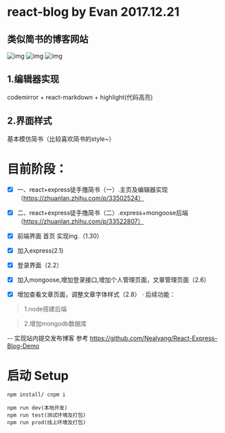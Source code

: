 # react-blog by Evan   2017.12.21

## 类似简书的博客网站
![img](https://github.com/xiaofengz/react-blog/blob/master/static/img/blog1-1.gif)
![img](https://github.com/xiaofengz/react-blog/blob/master/static/img/blog1-2.gif)
![img](https://github.com/xiaofengz/react-blog/blob/master/static/img/blog1-3.gif)
## 1.编辑器实现
codemirror + react-markdown + highlight(代码高亮)

## 2.界面样式
基本模仿简书（比较喜欢简书的style~）

# 目前阶段：
- [x]  一、react+express徒手撸简书（一）.主页及编辑器实现（https://zhuanlan.zhihu.com/p/33502524）
- [x]  二、react+express徒手撸简书（二）.express+mongoose后端（https://zhuanlan.zhihu.com/p/33522807）
 
- [x] 前端界面 首页 实现ing.（1.30）
- [x] 加入express(2.1)
- [x] 登录界面（2.2）
- [x] 加入mongoose,增加登录接口,增加个人管理页面，文章管理页面（2.6）
- [x] 增加查看文章页面，调整文章字体样式（2.8）
· 后续功能：

> 1.node搭建后端

> 2.增加mongodb数据库

-- 实现站内提交发布博客
参考 https://github.com/Nealyang/React-Express-Blog-Demo
# 启动 Setup

    npm install/ cnpm i

    npm run dev(本地开发)
    npm run test(测试环境及打包)
    npm run prod(线上环境及打包)

